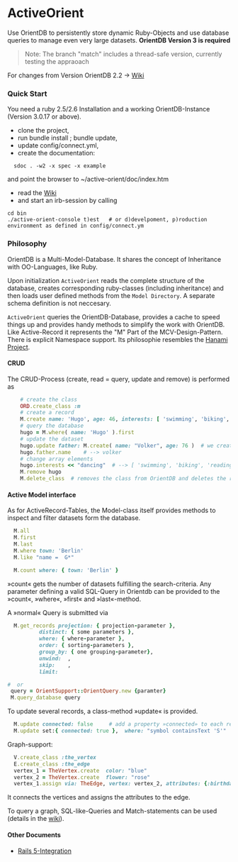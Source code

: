 # ActiveOrient
Use OrientDB to persistently store dynamic Ruby-Objects and use database queries to manage even very large
datasets. **OrientDB Version 3 is required**

> Note: The branch "match" includes a thread-safe version, currently testing the appraoach 


For changes from Version OrientDB 2.2 -> [Wiki](../..//wiki/Changes-2.2--to------3.0)
### Quick Start

You need a ruby 2.5/2.6  Installation and a working OrientDB-Instance (Version 3.0.17 or above).

- clone the project, 
 - run bundle install ; bundle update, 
 - update config/connect.yml,
 - create the documentation:
 ```
   sdoc . -w2 -x spec -x example
   ```
   and point the browser to ~/active-orient/doc/index.htm
   
-  read the [Wiki](./../../wiki/Initialisation)
 - and start an irb-session by calling  
```
cd bin
./active-orient-console t)est   # or d)develpoment, p)roduction environment as defined in config/connect.ym
```

### Philosophy


OrientDB is a Multi-Model-Database. It shares the concept of Inheritance with OO-Languages, like Ruby. 
 
Upon initialization `ActiveOrient` reads the complete structure of the database, creates corresponding ruby-classes (including inheritance) and then loads user defined methods from the `Model Directory`. A separate schema definition is not neccesary. 

`ActiveOrient` queries the OrientDB-Database, provides a cache to speed things up and provides handy methods to simplify the work with OrientDB. Like Active-Record it represents the "M" Part of the MCV-Design-Pattern. There is explicit Namespace support. Its philosophie resembles the [Hanami Project](https://github.com/hanami/hanami). 




#### CRUD
The CRUD-Process (create, read = query, update and remove) is performed as
```ruby	
    # create the class
    ORD.create_class :m
    # create a record
    M.create name: 'Hugo', age: 46, interests: [ 'swimming', 'biking', 'reading' ]
    # query the database
    hugo = M.where( name: 'Hugo' ).first
    # update the dataset
    hugo.update father: M.create( name: "Volker", age: 76 )  # we create an internal link
    hugo.father.name	# --> volker
    # change array elements
    hugo.interests << "dancing"  # --> [ 'swimming', 'biking', 'reading', 'dancing' ]
    M.remove hugo 
    M.delete_class	# removes the class from OrientDB and deletes the ruby-object-definition
 ```
 

#### Active Model interface

As for ActiveRecord-Tables, the Model-class itself provides methods to inspect and filter datasets form the database.

```ruby
  M.all   
  M.first
  M.last
  M.where town: 'Berlin'
  M.like "name =  G*"

  M.count where: { town: 'Berlin' }
```
»count« gets the number of datasets fulfilling the search-criteria. Any parameter defining a valid SQL-Query in Orientdb can be provided to the »count«, »where«, »first« and »last«-method.

A »normal« Query is submitted via
```ruby
  M.get_records projection: { projection-parameter },
		  distinct: { some parameters },
		  where: { where-parameter },
		  order: { sorting-parameters },
		  group_by: { one grouping-parameter},
		  unwind:  ,
		  skip:    ,
		  limit:  

#  or
 query = OrientSupport::OrientQuery.new {paramter}  
 M.query_database query

```

To update several records, a class-method »update« is provided.
```ruby
  M.update connected: false   	# add a property »connected» to each record
  M.update set:{ connected: true },  where: "symbol containsText 'S'" 
```

Graph-support:

```ruby
  V.create_class :the_vertex
  E.create_class :the_edge
  vertex_1 = TheVertex.create  color: "blue"
  vertex_2 = TheVertex.create  flower: "rose"
  vertex_1.assign via: TheEdge, vertex: vertex_2, attributes: {:birthday => Date.today }
```
It connects the vertices and assigns the attributes to the edge.

To query a graph,  SQL-like-Queries and Match-statements can be used (details in the [wiki](https://github.com/topofocus/active-orient/wiki)). 

#### Other Documents

- [Rails 5-Integration](./rails.md)


